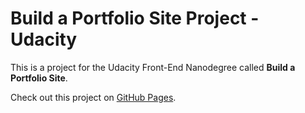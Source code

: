 # Build a Portfolio Site Project - Udacity

This is a project for the Udacity Front-End Nanodegree called **Build a Portfolio Site**.

Check out this project on [GitHub Pages](https://al-yasa.github.io/Build_a_Portfolio_Site_Project-Udacity/ "Build a Portfolio Site - Belhenniche Al-Yasa'").
